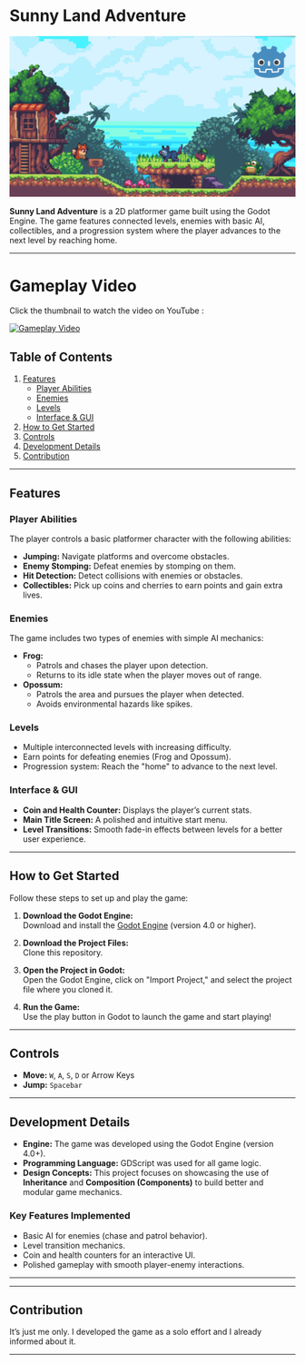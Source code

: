 # **Sunny Land Adventure**  
![Banner](Banner.png)  

**Sunny Land Adventure** is a 2D platformer game built using the Godot Engine. The game features connected levels, enemies with basic AI, collectibles, and a progression system where the player advances to the next level by reaching home.  

---

# Gameplay Video  
Click the thumbnail to watch the video on YouTube :

[![Gameplay Video](https://img.youtube.com/vi/6rqgPmWW3Zo/0.jpg)](https://youtu.be/6rqgPmWW3Zo)



## **Table of Contents**
1. [Features](#features)
    - [Player Abilities](#player-abilities)
    - [Enemies](#enemies)
    - [Levels](#levels)
    - [Interface & GUI](#interface--gui)
2. [How to Get Started](#how-to-get-started)
3. [Controls](#controls)
4. [Development Details](#development-details)
5. [Contribution](#contribution)

---

## **Features**

### **Player Abilities**  
The player controls a basic platformer character with the following abilities:  
- **Jumping:** Navigate platforms and overcome obstacles.  
- **Enemy Stomping:** Defeat enemies by stomping on them.  
- **Hit Detection:** Detect collisions with enemies or obstacles.  
- **Collectibles:** Pick up coins and cherries to earn points and gain extra lives.  

### **Enemies**  
The game includes two types of enemies with simple AI mechanics:  
- **Frog:**  
  - Patrols and chases the player upon detection.  
  - Returns to its idle state when the player moves out of range.  
- **Opossum:**  
  - Patrols the area and pursues the player when detected.  
  - Avoids environmental hazards like spikes.  

### **Levels**  
- Multiple interconnected levels with increasing difficulty.  
- Earn points for defeating enemies (Frog and Opossum).  
- Progression system: Reach the "home" to advance to the next level.  

### **Interface & GUI**  
- **Coin and Health Counter:** Displays the player’s current stats.  
- **Main Title Screen:** A polished and intuitive start menu.  
- **Level Transitions:** Smooth fade-in effects between levels for a better user experience.  

---

## **How to Get Started**

Follow these steps to set up and play the game:  

1. **Download the Godot Engine:**  
   Download and install the [Godot Engine](https://godotengine.org/) (version 4.0 or higher).  

2. **Download the Project Files:**  
   Clone this repository.  

3. **Open the Project in Godot:**  
   Open the Godot Engine, click on "Import Project," and select the project file where you cloned it.  

4. **Run the Game:**  
   Use the play button in Godot to launch the game and start playing!  

---

## **Controls**

- **Move:** `W`, `A`, `S`, `D` or Arrow Keys  
- **Jump:** `Spacebar`  

---

## **Development Details**

- **Engine:** The game was developed using the Godot Engine (version 4.0+).  
- **Programming Language:** GDScript was used for all game logic.  
- **Design Concepts:** This project focuses on showcasing the use of **Inheritance** and **Composition (Components)** to build better and modular game mechanics.  

### **Key Features Implemented**
- Basic AI for enemies (chase and patrol behavior).  
- Level transition mechanics.  
- Coin and health counters for an interactive UI.  
- Polished gameplay with smooth player-enemy interactions.  

---


---

## **Contribution**

It’s just me only. I developed the game as a solo effort and I already informed about it. 

---

